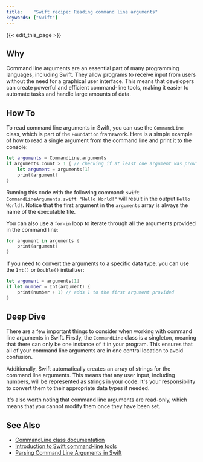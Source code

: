```yaml
---
title:    "Swift recipe: Reading command line arguments"
keywords: ["Swift"]
---
```


{{< edit_this_page >}}

## Why 
Command line arguments are an essential part of many programming languages, including Swift. They allow programs to receive input from users without the need for a graphical user interface. This means that developers can create powerful and efficient command-line tools, making it easier to automate tasks and handle large amounts of data.

## How To 
To read command line arguments in Swift, you can use the `CommandLine` class, which is part of the `Foundation` framework. 
Here is a simple example of how to read a single argument from the command line and print it to the console:

```Swift
let arguments = CommandLine.arguments
if arguments.count > 1 { // checking if at least one argument was provided
    let argument = arguments[1]
    print(argument)
}
```

Running this code with the following command: `swift CommandLineArguments.swift "Hello World!"` will result in the output `Hello World!`. 
Notice that the first argument in the `arguments` array is always the name of the executable file.

You can also use a `for-in` loop to iterate through all the arguments provided in the command line:
```Swift
for argument in arguments {
    print(argument)
}
```

If you need to convert the arguments to a specific data type, you can use the `Int()` or `Double()` initializer:
```Swift
let argument = arguments[1]
if let number = Int(argument) {
    print(number + 1) // adds 1 to the first argument provided
}
```

## Deep Dive 
There are a few important things to consider when working with command line arguments in Swift. Firstly, the `CommandLine` class is a singleton, meaning that there can only be one instance of it in your program. This ensures that all of your command line arguments are in one central location to avoid confusion.

Additionally, Swift automatically creates an array of strings for the command line arguments. This means that any user input, including numbers, will be represented as strings in your code. It's your responsibility to convert them to their appropriate data types if needed.

It's also worth noting that command line arguments are read-only, which means that you cannot modify them once they have been set.

## See Also
- [CommandLine class documentation](https://developer.apple.com/documentation/foundation/commandline)
- [Introduction to Swift command-line tools](https://www.swiftbysundell.com/posts/introduction-to-swift-command-line-tools)
- [Parsing Command Line Arguments in Swift](https://ashfurrow.com/blog/parsing-command-line-arguments-in-swift/)